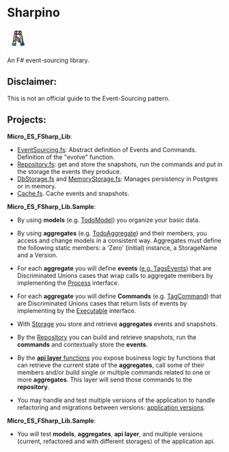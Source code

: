 # Sharpino


<img src="ico/sharpino.png" alt="drawing" width="50"/>

An F# event-sourcing library.

## Disclaimer: 
This is not an official guide to the Event-Sourcing pattern. 

## Projects:

__Micro_ES_FSharp_Lib__:

- [EventSourcing.fs](Sharpino.Lib/Core.fs): Abstract definition of Events and Commands. Definition of the "evolve" function.
- [Repository.fs](Sharpino.Lib/Repository.fs): get and store the snapshots, run the commands and put in the storage the events they produce.
- [DbStorage.fs](Sharpino.Lib/DbStorage.fs) and [MemoryStorage.fs](Sharpino.Lib/MemoryStorage.fs): Manages persistency in Postgres or in memory. 
- [Cache.fs](Sharpino.Lib/Cache.fs). Cache events and snapshots.

__Micro_ES_FSharp_Lib.Sample__:

- By using __models__ (e.g. [TodoModel](Sharpino.Sample/models/TodosModel.fs)) you organize your basic data.
- By using  __aggregates__ (e.g. [TodoAggregate](Micro_ES_FSharp_Lib.Sample/aggregates/Todos/Aggregate.fs)) and their members, you access and change models in a consistent way. Aggregates must define the following static members: a 'Zero' (initial) instance, a StorageName and a Version. 

- For each __aggregate__ you will define __events__ ([e.g. TagsEvents](Sharpino.Sample/aggregates/Tags/Events.fs)) that are Discriminated Unions cases that wrap calls to aggregate members by implementing the [Process](Sharpino.Lib/Core.fs) interface. 
- For each __aggregate__ you will define __Commands__ (e.g. [TagCommand](Sharpino.Sample/aggregates/Tags/Commands.fs)) that are Discriminated Unions cases that return lists of events by implementing by the [Executable](Sharpino.Lib/Core.fs) interface.
- With [Storage](Sharpino.Lib/DbStorage.fs) you store and retrieve __aggregates__ events and snapshots.
- By the [Repository](Sharpino.Lib/Repository.fs) you can build and retrieve snapshots, run the __commands__ and contextually store the __events__.
- By the [__api layer__ functions](Sharpino.Sample/App.fs) you expose business logic by functions that can retrieve the current state of the __aggregates__, call some of their members and/or build single or multiple commands related to one or more  __aggregates__. This layer will send those commands to the __repository__. 
- You may handle and test multiple versions of the application to handle refactoring and migrations between versions: [application versions](Sharpino.Sample/AppVersions.fs). 


__Micro_ES_FSharp_Lib.Sample__:
- You will test __models__, __aggregates__, __api layer__, and multiple versions (current, refactored and with different storages) of the application api. 


